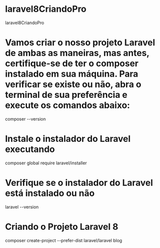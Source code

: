 # laravel8CriandoPro
laravel8CriandoPro



# Vamos criar o nosso projeto Laravel de ambas as maneiras, mas antes, certifique-se de ter o composer instalado em sua máquina. Para verificar se existe ou não, abra o terminal de sua preferência e execute os comandos abaixo:

composer --version


# Instale o instalador do Laravel executando

composer global require laravel/installer


# Verifique se o instalador do Laravel está instalado ou não

laravel --version




# Criando o Projeto Laravel 8 


 composer create-project --prefer-dist laravel/laravel blog

